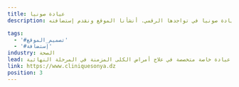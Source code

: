 ```yaml
---
title: عيادة صونيا
description: تعاونت يونيفارواب مع عيادة صونيا في تواجدها الرقمي. أنشأنا الموقع ونقدم إستضافته.

tags:
  - '#تصميم_الموقع'
  - '#إستضافة'
industry: الصحة
lead: عيادة الديال الدموي صونيا هي عيادة خاصة متخصصة في علاج أمراض الكلى المزمنة في المرحلة النهائية.
link: https://www.cliniquesonya.dz
position: 3
---
```

